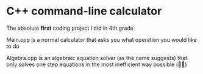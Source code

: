 # C++ command-line calculator 

The absolute **first**  coding project I did in 4th grade 

Main.cpp is a normal calculator that asks you what operation you would like to do

Algebra.cpp is an algebraic equation solver (as the name suggests) that only solves one step equations in the most inefficient way possible (🤦‍♂️)
